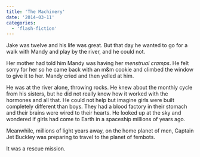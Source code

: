 ```yaml
---
title: 'The Machinery'
date: '2014-03-11'
categories:
  - 'flash-fiction'
---
```


Jake was twelve and his life was great. But that day he wanted to go for a walk
with Mandy and play by the river, and he could not.

<!-- truncate -->


Her mother had told him Mandy was having her _menstrual cramps_. He felt sorry
for her so he came back with an m&m cookie and climbed the window to give it to
her. Mandy cried and then yelled at him.

He was at the river alone, throwing rocks. He knew about the monthly cycle from
his sisters, but he did not really know how it worked with the hormones and all
that. He could not help but imagine girls were built completely different than
boys. They had a blood factory in their stomach and their brains were wired to
their hearts. He looked up at the sky and wondered if girls had come to Earth in
a spaceship millions of years ago.

Meanwhile, millions of light years away, on the home planet of men, Captain Jet
Buckley was preparing to travel to the planet of fembots.

It was a rescue mission.
